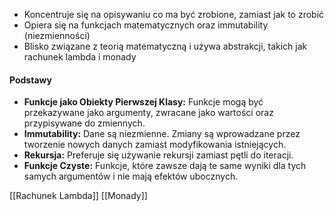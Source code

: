- Koncentruje się na opisywaniu co ma być zrobione, zamiast jak to zrobić
- Opiera się na funkcjach matematycznych oraz immutability (niezmienności)
- Blisko związane z teorią matematyczną i używa abstrakcji, takich jak rachunek lambda i monady

#### Podstawy
- **Funkcje jako Obiekty Pierwszej Klasy:** Funkcje mogą być przekazywane jako argumenty, zwracane jako wartości oraz przypisywane do zmiennych.
- **Immutability:** Dane są niezmienne. Zmiany są wprowadzane przez tworzenie nowych danych zamiast modyfikowania istniejących.
- **Rekursja:** Preferuje się używanie rekursji zamiast pętli do iteracji.
- **Funkcje Czyste:** Funkcje, które zawsze dają te same wyniki dla tych samych argumentów i nie mają efektów ubocznych.

[[Rachunek Lambda]]
[[Monady]]